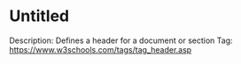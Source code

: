 # Untitled

Description: Defines a header for a document or section
Tag: https://www.w3schools.com/tags/tag_header.asp